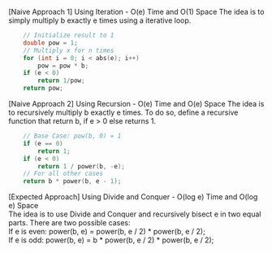<p>[Naive Approach 1] Using Iteration - O(e) Time and O(1) Space
The idea is to simply multiply b exactly e times using a iterative loop.</p>

```cpp
    // Initialize result to 1
    double pow = 1;
    // Multiply x for n times
    for (int i = 0; i < abs(e); i++) 
        pow = pow * b;
  	if (e < 0)
      	return 1/pow;
    return pow;
```

<p>[Naive Approach 2] Using Recursion - O(e) Time and O(e) Space
The idea is to recursively multiply b exactly e times. To do so, define a recursive function that return b, if e > 0 else returns 1.</p>

```cpp
    // Base Case: pow(b, 0) = 1
    if (e == 0)
        return 1;
    if (e < 0)
        return 1 / power(b, -e);
    // For all other cases
    return b * power(b, e - 1);
```

<p>[Expected Approach] Using Divide and Conquer - O(log e) Time and O(log e) Space
<br>The idea is to use Divide and Conquer and recursively bisect e in two equal parts. There are two possible cases:
<br>If e is even: power(b, e) = power(b, e / 2) * power(b, e / 2); 
<br>If e is odd: power(b, e) = b * power(b, e / 2) * power(b, e / 2); </p>
